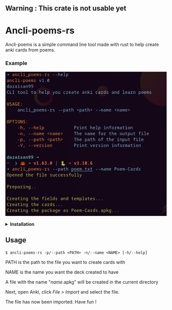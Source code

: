 ## **Warning : This crate is not usable yet**

# Ancli-poems-rs

Ancli-poems is a simple command line tool made with rust to help create anki cards from poems.

### Example
![Example](example.png)

<details><summary><strong>Installation</strong></summary> 
<p> 

### Dependencies
#### *You will only need cargo and git for the installation process*

### Process

Git clone the repository and go into it

```console
$ git clone https://github.com/dazaisan99/ancli-poems-rs

$ cd ancli-poems-rs
```

Build the crate

```console
$ cargo build --release
```

Finally, move the executable in ```target/release``` to a directory in your path (e.g. /usr/bin/ for linux)
</p> 
</details>

## Usage

```console
$ ancli-poems-rs -p/--path <PATH> -n/--name <NAME> [-h/--help]
```

PATH is the path to the file you want to create cards with

NAME is the name you want the deck created to have

A file with the name "*name*.apkg" will be created in the current directory

Next, open Anki, click *File > Import* and select the file.

The file has now been imported. Have fun !
